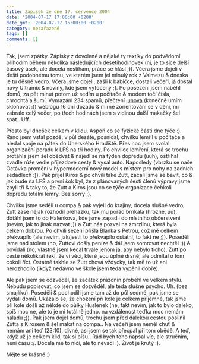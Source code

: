 ```yaml
---
title: Zápisek ze dne 17. července 2004
date: '2004-07-17 17:00:00 +0200'
date_gmt: '2004-07-17 15:00:00 +0200'
category: nezařazené
tags: []
comments: []
---
```

<p>Tak, jsem zpátky. Zápisky z dovolené a nějaké ty textíky do podvědomí přihodím během několika následujících  desetihodinovek (nj, je to sice delší časový úsek, ale docela nestíhám, práce se hlásí ;)). Včera jsme dojeli  v dešti podobnému tomu, ve kterém jsem jel minulý rok z Valmezu &amp; dneska je tu děsné vedro. Včera jsme  dojeli, zašli k babičce, dostali večeři, já dostal nový Ultramix &amp; noviny, kde jsem vyfocený ;]. Po posezení  jsem naběhl domů, za pět minut potom už sedím u počítače &amp; modem točí čísla, chrochtá a šumí. Vymazání  234 spamů, přečtení <a href="https://reality-show.net/">junova</a> (konečně umím skloňovat :)) weblogu 16 dní dozadu  &amp; mírné zorientování se v dění, mi zabralo celý večer, po třech hodinách jsem s vidinou další makačky  šel spát.. Uff..</p>
<p>Přesto byl dnešek celkem v klidu. Aspoň co se fyzické části dne týče :). Ráno jsem vstal pozdě, v půl desáté,  posnídal, chvilku lemřil u počítače a hledal spoje na pátek do Uherského Hradiště. Přes noc jsem svolal organizační  poradu k LFŠ na tři hodiny. Po chvilce lemření, která se trochu protáhla jsem šel obědvat &amp; najedl se na týden  dopředu (uuh), ostříhal zvadlé růže vedle příjezdové cesty &amp; vysál auto. Naposledy (vbrzku se naše Octávka  promění v hypermoderní nový model s místem pro nohy na zadních sedadlech :)). Pak přijel Kiros &amp; po chvíli také  Zutt, začali jsme se bavit, co &amp; jak bude na LFŠ a první šok byl, že z plánovaných šesti členů výpravy jsme  zbyli tři &amp; taky to, že Zutt a Kiros jsou co se týče organizace čehkoli dopředu totální lemry. Bez sorry ;).</p>
<p>Chvilku jsme seděli u compa &amp; pak vyjeli do krajiny, docela slušné vedro, Zutt zase nějak rozhodil  přehazku, tak mu pořád brnkala (hrozné, úú), dotáhl jsem to do Halenkova, kde jsme zapadli do místního občerstvení  (nevím, jak to jinak nazvat ;)) a Zutt nás pozval na zmrzlinu, která byla celkem dobrou. Po chvíli sezení přišla  Blanka s Petrou, což mě celkem překvapilo (ale nevím, jak/jestli to překvapilo ostatní, to fakt ne ;)). Poseděli  jsme nad stolem (no, Zuttovi došly peníze &amp; dál jsem somrovat nechtěl :)) &amp; povídali (no, vlastně jsem  kecal trvale jenom já, aby nebylo ticho). Zutt po cestě několikrát řekl, že ví věci, které jsou úplně drsné,  ale odmítal o tom cokoli říct. Ostatně takhle se Zutt chová vždycky, tak mě to už ani nerozhodilo (ikdyž nedávno  ve škole jsem teda vypěnil dobře).</p>
<p>Ale pak jsem se odzvěděl, že začátek prázdnin proběhl ve velkém stylu. Nebudu popisovat, co jsem se dozvěděl,  ale teda slušné psycho. Uh. (bez smajlíku). Poseděli &amp; pochodili jsme tam až do půl sedmé, pak jsme se vydali  domů. Ukázalo se, že chození při kole je celkem příjemné, tak jsme při kole došli až někde do půlky Huslenek  (ne, fakt nevím, jak to bylo daleko, spíš moc ne, ale to je mi totálně jedno. na vzdálenost teďka moc nemám  náladu ;)). Pak jsem dojel domů, trochu jsem před dalekou cestou posilnil Zutta s Kirosem &amp; šel makat na compa..  Na večeři jsem neměl chuť &amp; nemám ani teď (23:10), divné, asi jsem se tak přecpal při tom obědě. A teď,  když už je celkem klid, tak si píšu.. Rád bych toho napsal víc, ale stručním, není času :/. Docela mě to ničí,  ale to nevadí :). Život je krutý :).</p>
<p>Mějte se krásně :)</p>

